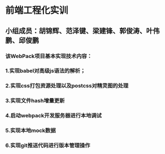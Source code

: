 # 前端工程化实训
## 小组成员：胡锦辉、范泽键、梁建锋、郭俊涛、叶伟鹏、邱俊鹏
### 该WebPack项目基本实现技术内容：
### 1.实现babel对高级js语法的解析；
### 2.实现css打包资源处理以及postcss对精灵图的处理
### 3.实现文件hash增量更新
### 4.启动webpack开发服务器进行本地调试
### 5.实现本地mock数据
### 6.实现git推送代码进行版本管理操作

